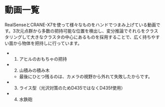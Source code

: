 # 動画一覧

RealSenseとCRANE-X7を使って様々なものをハンドでつまみ上げている動画です。3次元点群から多数の把持可能な位置を検出し、変分推論でそれらをクラスタリングして大きなクラスタの中心にあるものを採用することで、広く持ちやすい面から物体を把持しに行っています。

- 1. アヒルのおもちゃの把持
- 2. 山積みの積み木
    - 最後にひとつ残るのは、カメラの視野から外れて失敗したからです。
- 3. ライス型（光沢対策のためD435ではなくD435f使用）
- 4. 水鉄砲

